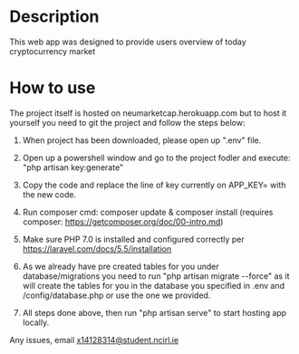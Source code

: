 # Description
This web app was designed to provide users overview of today cryptocurrency market 

# How to use
The project itself is hosted on neumarketcap.herokuapp.com but to host it yourself you need to git the project and follow the steps below: 

1. When project has been downloaded, please open up ".env" file. 

2. Open up a powershell window and go to the project fodler and execute: 
"php artisan key:generate" 

3. Copy the code and replace the line of key currently on APP_KEY= with the new code. 

4. Run composer cmd: composer update & composer install (requires composer: https://getcomposer.org/doc/00-intro.md) 

5. Make sure PHP 7.0 is installed and configured correctly per https://laravel.com/docs/5.5/installation 

6. As we already have pre created tables for you under database/migrations you need to run "php artisan migrate --force" as it will create the tables for you in the database you specified in .env and /config/database.php or use the one we provided.

7. All steps done above, then run "php artisan serve" to start hosting app locally.

Any issues, email x14128314@student.ncirl.ie 
